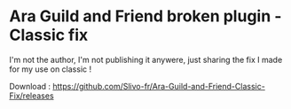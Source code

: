 # Ara Guild and Friend broken plugin - Classic fix

I'm not the author, I'm not publishing it anywere, just sharing the fix I made for my use on classic !

Download : https://github.com/Slivo-fr/Ara-Guild-and-Friend-Classic-Fix/releases
